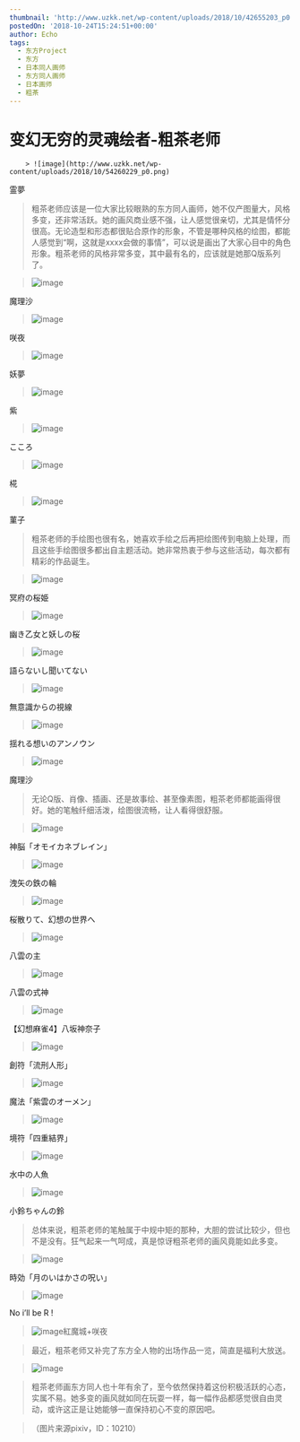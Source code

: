 ```yaml
---
thumbnail: 'http://www.uzkk.net/wp-content/uploads/2018/10/42655203_p0.jpg'
postedOn: '2018-10-24T15:24:51+00:00'
author: Echo
tags:
  - 东方Project
  - 东方
  - 日本同人画师
  - 东方同人画师
  - 日本画师
  - 粗茶
---
```


# 变幻无穷的灵魂绘者-粗茶老师

		> ![image](http://www.uzkk.net/wp-content/uploads/2018/10/54260229_p0.png)

霊夢

> 粗茶老师应该是一位大家比较眼熟的东方同人画师，她不仅产图量大，风格多变，还非常活跃。她的画风商业感不强，让人感觉很亲切，尤其是情怀分很高。无论造型和形态都很贴合原作的形象，不管是哪种风格的绘图，都能人感觉到“啊，这就是xxxx会做的事情”，可以说是画出了大家心目中的角色形象。粗茶老师的风格非常多变，其中最有名的，应该就是她那Q版系列了。

> 

> ![image](http://www.uzkk.net/wp-content/uploads/2018/10/54283997_p0.png)

魔理沙

> ![image](http://www.uzkk.net/wp-content/uploads/2018/10/40213507_p0.png)

咲夜

> ![image](http://www.uzkk.net/wp-content/uploads/2018/10/59139678_p0.jpg)

妖夢

> ![image](http://www.uzkk.net/wp-content/uploads/2018/10/40180613_p0.png)

紫

> ![image](http://www.uzkk.net/wp-content/uploads/2018/10/59478235_p0.jpg)

こころ

> ![image](http://www.uzkk.net/wp-content/uploads/2018/10/58789876_p0.jpg)

椛

> ![image](http://www.uzkk.net/wp-content/uploads/2018/10/62753759_p0.jpg)

菫子

> 粗茶老师的手绘图也很有名，她喜欢手绘之后再把绘图传到电脑上处理，而且这些手绘图很多都出自主题活动。她非常热衷于参与这些活动，每次都有精彩的作品诞生。

> ![image](http://www.uzkk.net/wp-content/uploads/2018/10/49584683-713x1024.png)

冥府の桜姫

> ![image](http://www.uzkk.net/wp-content/uploads/2018/10/43404486_p0-736x1024.jpg)

幽き乙女と妖しの桜

> ![image](http://www.uzkk.net/wp-content/uploads/2018/10/50136587_p0.jpg)

語らないし聞いてない

> ![image](http://www.uzkk.net/wp-content/uploads/2018/10/51842566_p0.jpg)

無意識からの視線

> ![image](http://www.uzkk.net/wp-content/uploads/2018/10/53431123_p0-729x1024.jpg)

揺れる想いのアンノウン

> ![image](http://www.uzkk.net/wp-content/uploads/2018/10/22557946_p0.jpg)

魔理沙

> 无论Q版、肖像、插画、还是故事绘、甚至像素图，粗茶老师都能画得很好。她的笔触纤细活泼，绘图很流畅，让人看得很舒服。

> ![image](http://www.uzkk.net/wp-content/uploads/2018/10/50048520_p0-724x1024.png)

神脳「オモイカネブレイン」

> ![image](http://www.uzkk.net/wp-content/uploads/2018/10/28289272_p0.png)

洩矢の鉄の輪

> ![image](http://www.uzkk.net/wp-content/uploads/2018/10/42655203_p0.jpg)

桜散りて、幻想の世界へ

> ![image](http://www.uzkk.net/wp-content/uploads/2018/10/49366596_p0-700x1024.jpg)

八雲の主

> ![image](http://www.uzkk.net/wp-content/uploads/2018/10/49351680_p0-700x1024.jpg)

八雲の式神

> ![image](http://www.uzkk.net/wp-content/uploads/2018/10/34681251_p0.png)

【幻想麻雀4】八坂神奈子

> ![image](http://www.uzkk.net/wp-content/uploads/2018/10/51610055_p0-724x1024.png)

創符「流刑人形」

> ![image](http://www.uzkk.net/wp-content/uploads/2018/10/51629988_p0-724x1024.png)

魔法「紫雲のオーメン」

> ![image](http://www.uzkk.net/wp-content/uploads/2018/10/50063375_p0-724x1024.png)

境符「四重結界」

> ![image](http://www.uzkk.net/wp-content/uploads/2018/10/46945335_p0.png)

水中の人魚

> ![image](http://www.uzkk.net/wp-content/uploads/2018/10/46005804_p0-712x1024.jpg)

小鈴ちゃんの鈴

> 总体来说，粗茶老师的笔触属于中规中矩的那种，大胆的尝试比较少，但也不是没有。狂气起来一气呵成，真是惊讶粗茶老师的画风竟能如此多变。

> ![image](http://www.uzkk.net/wp-content/uploads/2018/10/58151844_p0-724x1024.jpg)

時効「月のいはかさの呪い」

> ![image](http://www.uzkk.net/wp-content/uploads/2018/10/47483351_p0.png)

No i’ll be R !

> ![image](http://www.uzkk.net/wp-content/uploads/2018/10/23779346_p0-724x1024.jpg)紅魔城+咲夜

> 最近，粗茶老师又补完了东方全人物的出场作品一览，简直是福利大放送。

> ![image](http://www.uzkk.net/wp-content/uploads/2018/10/69825418-768x1024.png)

> 粗茶老师画东方同人也十年有余了，至今依然保持着这份积极活跃的心态，实属不易。她多变的画风就如同在玩耍一样，每一幅作品都感觉很自由灵动，或许这正是让她能够一直保持初心不变的原因吧。

> （图片来源pixiv，ID：10210）

	